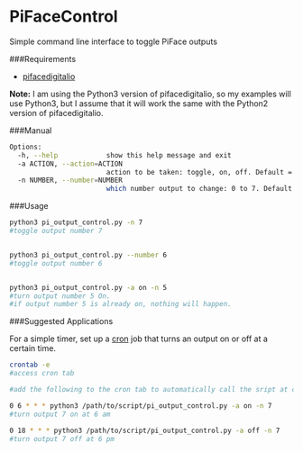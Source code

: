 PiFaceControl
=============

Simple command line interface to toggle PiFace outputs


###Requirements

* [pifacedigitalio](https://github.com/piface/pifacedigitalio)

**Note:** I am using the Python3 version of pifacedigitalio, so my examples will use Python3, but I assume that it will work the same with the Python2 version of pifacedigitalio.

###Manual
```bash
Options:
  -h, --help            show this help message and exit
  -a ACTION, --action=ACTION
                        action to be taken: toggle, on, off. Default = toggle
  -n NUMBER, --number=NUMBER
                        which number output to change: 0 to 7. Default = 0
```

###Usage
```bash
python3 pi_output_control.py -n 7 
#toggle output number 7


python3 pi_output_control.py --number 6 
#toggle output number 6


python3 pi_output_control.py -a on -n 5 
#turn output number 5 On. 
#if output number 5 is already on, nothing will happen.

```

###Suggested Applications

For a simple timer, set up a [cron](http://en.wikipedia.org/wiki/Cron) job that turns an output on or off at a certain time.

```bash
crontab -e
#access cron tab

#add the following to the cron tab to automatically call the sript at certain times

0 6 * * * python3 /path/to/script/pi_output_control.py -a on -n 7
#turn output 7 on at 6 am

0 18 * * * python3 /path/to/script/pi_output_control.py -a off -n 7
#turn output 7 off at 6 pm

```